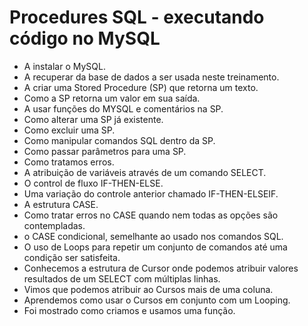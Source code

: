 # Procedures SQL - executando código no MySQL

- A instalar o MySQL.
- A recuperar da base de dados a ser usada neste treinamento.
- A criar uma Stored Procedure (SP) que retorna um texto.
- Como a SP retorna um valor em sua saída.
- A usar funções do MYSQL e comentários na SP.
- Como alterar uma SP já existente.
- Como excluir uma SP.
- Como manipular comandos SQL dentro da SP.
- Como passar parâmetros para uma SP.
- Como tratamos erros.
- A atribuição de variáveis através de um comando SELECT.
- O control de fluxo IF-THEN-ELSE.
- Uma variação do controle anterior chamado IF-THEN-ELSEIF.
- A estrutura CASE.
- Como tratar erros no CASE quando nem todas as opções são contempladas.
- o CASE condicional, semelhante ao usado nos comandos SQL.
- O uso de Loops para repetir um conjunto de comandos até uma condição ser satisfeita.
- Conhecemos a estrutura de Cursor onde podemos atribuir valores resultados de um SELECT com múltiplas linhas.
- Vimos que podemos atribuir ao Cursos mais de uma coluna.
- Aprendemos como usar o Cursos em conjunto com um Looping.
- Foi mostrado como criamos e usamos uma função.